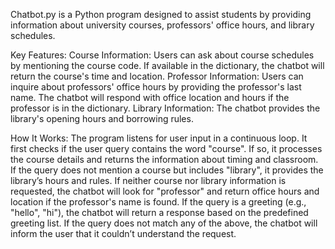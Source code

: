 Chatbot.py is a Python program designed to assist students by providing information about university courses, professors' office hours, and library schedules.

Key Features:
Course Information: Users can ask about course schedules by mentioning the course code. If available in the dictionary, the chatbot will return the course's time and location.
Professor Information: Users can inquire about professors' office hours by providing the professor's last name. The chatbot will respond with office location and hours if the professor is in the dictionary.
Library Information: The chatbot provides the library's opening hours and borrowing rules.

How It Works:
The program listens for user input in a continuous loop.
It first checks if the user query contains the word "course". If so, it processes the course details and returns the information about timing and classroom.
If the query does not mention a course but includes "library", it provides the library’s hours and rules.
If neither course nor library information is requested, the chatbot will look for "professor" and return office hours and location if the professor's name is found.
If the query is a greeting (e.g., "hello", "hi"), the chatbot will return a response based on the predefined greeting list.
If the query does not match any of the above, the chatbot will inform the user that it couldn’t understand the request.
